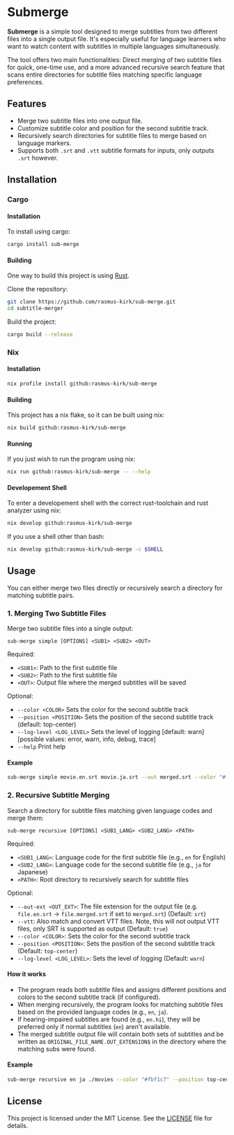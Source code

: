 # Submerge

**Submerge** is a simple tool designed to merge subtitles from two different
files into a single output file. It's especially useful for language learners
who want to watch content with subtitles in multiple languages simultaneously.

The tool offers two main functionalities: Direct merging of two subtitle
files for quick, one-time use, and a more advanced recursive search feature
that scans entire directories for subtitle files matching specific language
preferences.

## Features

- Merge two subtitle files into one output file.
- Customize subtitle color and position for the second subtitle track.
- Recursively search directories for subtitle files to merge based on
  language markers.
- Supports both `.srt` and `.vtt` subtitle formats for inputs, only outputs
  `.srt` however.

## Installation

### Cargo

#### Installation

To install using cargo:

```bash
cargo install sub-merge
```

#### Building

One way to build this project is using [Rust](https://www.rust-lang.org/tools/install).

Clone the repository:

```bash
git clone https://github.com/rasmus-kirk/sub-merge.git
cd subtitle-merger
```

Build the project:

```bash
cargo build --release
```

### Nix

#### Installation

```bash
nix profile install github:rasmus-kirk/sub-merge
```

#### Building

This project has a nix flake, so it can be built using nix:

```bash
nix build github:rasmus-kirk/sub-merge
```

#### Running

If you just wish to run the program using nix:

```bash
nix run github:rasmus-kirk/sub-merge -- --help
```

#### Developement Shell

To enter a developement shell with the correct rust-toolchain and rust
analyzer using nix:

```bash
nix develop github:rasmus-kirk/sub-merge
```

If you use a shell other than bash:

```bash
nix develop github:rasmus-kirk/sub-merge -c $SHELL
```

## Usage

You can either merge two files directly or recursively search a directory
for matching subtitle pairs.

### 1. Merging Two Subtitle Files

Merge two subtitle files into a single output:

```
sub-merge simple [OPTIONS] <SUB1> <SUB2> <OUT>
```

Required:

- `<SUB1>`: Path to the first subtitle file
- `<SUB2>`: Path to the first subtitle file
- `<OUT>`:  Output file where the merged subtitles will be saved

Optional:

- `--color <COLOR>`          Sets the color for the second subtitle track
- `--position <POSITION>`    Sets the position of the second subtitle track (default: top-center)
- `--log-level <LOG_LEVEL>`  Sets the level of logging [default: warn] [possible values: error, warn, info, debug, trace]
- `--help`                   Print help

#### Example

```bash
sub-merge simple movie.en.srt movie.ja.srt --out merged.srt --color "#fbf1c7" --position top-center
```

### 2. Recursive Subtitle Merging

Search a directory for subtitle files matching given language codes and merge them:

```
sub-merge recursive [OPTIONS] <SUB1_LANG> <SUB2_LANG> <PATH>
```

Required:

- `<SUB1_LANG>`: Language code for the first subtitle file (e.g., `en` for English)
- `<SUB2_LANG>`: Language code for the second subtitle file (e.g., `ja` for Japanese)
- `<PATH>`:      Root directory to recursively search for subtitle files

Optional:

- `--out-ext <OUT_EXT>`:     The file extension for the output file (e.g. `file.en.srt` -> `file.merged.srt` if set to `merged.srt`) (Default: `srt`)
- `--vtt`:                   Also match and convert VTT files. Note, this will not output VTT files, only SRT is supported as output (Default: `true`)
- `--color <COLOR>`:         Sets the color for the second subtitle track
- `--position <POSITION>`:   Sets the position of the second subtitle track (Default: `top-center`)
- `--log-level <LOG_LEVEL>`: Sets the level of logging (Default: `warn`)

#### How it works

- The program reads both subtitle files and assigns different positions and
  colors to the second subtitle track (if configured).
- When merging recursively, the program looks for matching subtitle files
  based on the provided language codes (e.g., `en`, `ja`).
- If hearing-impaired subtitles are found (e.g., `en.hi`), they will be
  preferred only if normal subtitles (`en`) aren't available.
- The merged subtitle output file will contain both sets of subtitles and
  be written as `ORIGINAL_FILE_NAME.OUT_EXTENSION$` in the directory where
  the matching subs were found.

#### Example

```bash
sub-merge recursive en ja ./movies --color "#fbf1c7" --position top-center
```

## License

This project is licensed under the MIT License. See the [LICENSE](LICENSE.txt) file for details.
